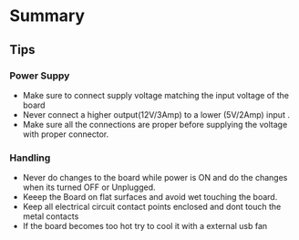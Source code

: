 # Summary 


## Tips

### Power Suppy 

- Make sure to connect supply voltage matching the input voltage of the board
- Never connect a higher output(12V/3Amp) to a lower (5V/2Amp) input .
- Make sure all the connections are proper before supplying the voltage with proper connector.


### Handling

- Never do changes to the board while power is ON and do the changes when its turned OFF or Unplugged.
- Keeep the Board on flat surfaces and avoid wet touching the board.
- Keep all electrical circuit contact points enclosed and dont touch the metal contacts
- If the board becomes too hot try to cool it with a external usb fan



